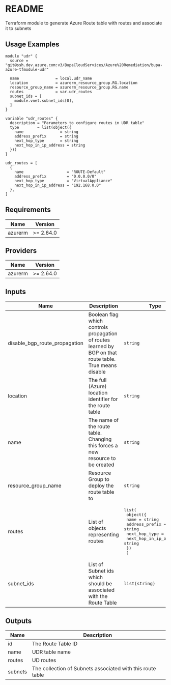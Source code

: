 # README

Terraform module to generate Azure Route table with routes and associate it to subnets

## Usage Examples

```
module "udr" {
  source = "git@ssh.dev.azure.com:v3/BupaCloudServices/Azure%20Remediation/bupa-azure-tfmodule-udr"

  name                = local.udr_name
  location            = azurerm_resource_group.RG.location
  resource_group_name = azurerm_resource_group.RG.name
  routes              = var.udr_routes
  subnet_ids = [
    module.vnet.subnet_ids[0],
  ]
}

variable "udr_routes" {
  description = "Parameters to configure routes in UDR table"
  type        = list(object({
    name                = string
    address_prefix      = string
    next_hop_type       = string
    next_hop_in_ip_address = string
  }))
}

udr_routes = [
  {
    name                   = "ROUTE-Default"
    address_prefix         = "0.0.0.0/0"
    next_hop_type          = "VirtualAppliance"
    next_hop_in_ip_address = "192.168.0.0"
  },
]

```

<!-- BEGINNING OF PRE-COMMIT-TERRAFORM DOCS HOOK -->
## Requirements

| Name | Version |
|------|---------|
| azurerm | >= 2.64.0 |

## Providers

| Name | Version |
|------|---------|
| azurerm | >= 2.64.0 |

## Inputs

| Name | Description | Type | Default | Required |
|------|-------------|------|---------|:--------:|
| disable\_bgp\_route\_propagation | Boolean flag which controls propagation of routes learned by BGP on that route table. True means disable | `string` | `"true"` | no |
| location | The full (Azure) location identifier for the route table | `string` | n/a | yes |
| name | The name of the route table. Changing this forces a new resource to be created | `string` | n/a | yes |
| resource\_group\_name | Resource Group to deploy the route table to | `string` | n/a | yes |
| routes | List of objects representing routes | <pre>list(<br>    object({<br>      name                   = string<br>      address_prefix         = string<br>      next_hop_type          = string<br>      next_hop_in_ip_address = string<br>    })<br>  )</pre> | n/a | yes |
| subnet\_ids | List of Subnet ids which should be associated with the Route Table | `list(string)` | n/a | yes |

## Outputs

| Name | Description |
|------|-------------|
| id | The Route Table ID |
| name | UDR table name |
| routes | UD routes |
| subnets | The collection of Subnets associated with this route table |

<!-- END OF PRE-COMMIT-TERRAFORM DOCS HOOK -->
